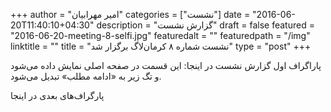 +++
author = "امیر مهرابیان"
categories = ["نشست"]
date = "2016-06-20T11:40:10+04:30"
description = "گزارش نشست"
draft = false
featured = "2016-06-20-meeting-8-selfi.jpg"
featuredalt = ""
featuredpath = "/img"
linktitle = ""
title = "نشست شماره ۸ کرمان‌لاگ برگزار شد"
type = "post"
+++

پاراگراف اول گزارش نشست در اینجا: این قسمت در صفحه اصلی نمایش داده می‌شود و تگ زیر به «ادامه مطلب» تبدیل می‌شود.

<!--more-->

پارگراف‌های بعدی در اینجا